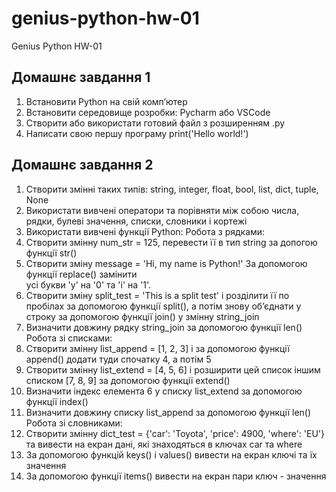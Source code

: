 # genius-python-hw-01
Genius Python HW-01

## Домашнє завдання 1
1. Встановити Python на свій компʼютер
2. Встановити середовище розробки: Pycharm або VSCode
3. Створити або використати готовий файл з розширенням .py
4. Написати свою першу програму print('Hello world!')

## Домашнє завдання 2
1. Створити змінні таких типів: string, integer, float, bool, list, dict, tuple, None
2. Використати вивчені оператори та порівняти між собою числа, рядки, булеві значення, списки, словники і кортежі
3. Використати вивчені функції Python:
Робота з рядками:
 1. Cтворити змінну num_str = 125, перевести її в тип string за допогою функції str()
 2. Cтворити зміну message = 'Hi, my name is Python!' За допомогою функції replace() замінити  
усі букви 'y' на '0' та 'i' на '1'.
 3. Cтворити зміну split_test = 'This is a split test' і розділити її по пробілах за 
допомогою функції split(), а потім знову обʼєднати у строку за допомогою функції join() у змінну string_join
 4. Визначити довжину рядку string_join за допомогою функції len()
Робота зі списками:
 1. Cтворити змінну list_append = [1, 2, 3] і за допомогою функції append() додати туди спочатку 4, а потім 5
 2. Cтворити змінну list_extend = [4, 5, 6] і розширити цей список іншим списком [7, 8, 9] за допомогою функції extend()
 3. Визначити індекс елемента 6 у списку list_extend за допомогою функції index()
 4. Визначити довжину списку list_append за допомогою функції len()
Робота зі словниками:
 1. Cтворити змінну dict_test = {'car': 'Toyota', 'price': 4900, 'where': 'EU'} та вивести на екран дані, які знаходяться в ключах car та where
 2. За допомогою функцій keys() і values() вивести на екран ключі та їх значення
 3. За допомогою функції items() вивести на екран пари ключ - значення